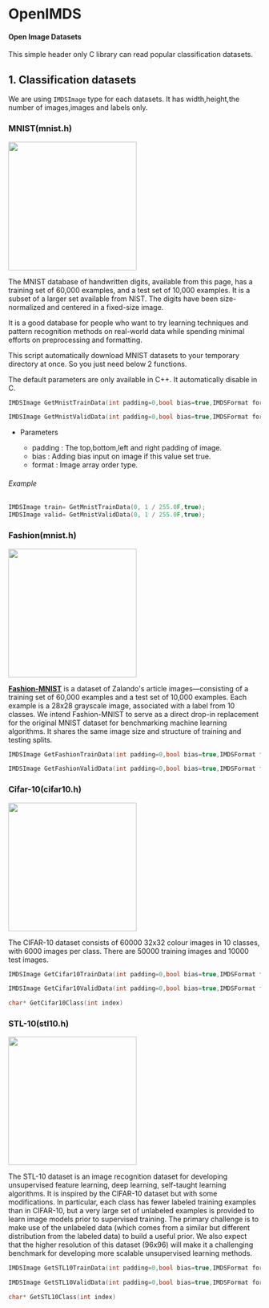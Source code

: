 OpenIMDS
========

#### Open Image Datasets

This simple header only C library can read popular classification datasets.

## 1.	Classification datasets

We are using `IMDSImage` type for each datasets. It has width,height,the number of images,images and labels only.

### MNIST(mnist.h)

<img src="https://i.imgur.com/9BcVOYQ.png" width="256">

The MNIST database of handwritten digits, available from this page, has a training set of 60,000 examples, and a test set of 10,000 examples. It is a subset of a larger set available from NIST. The digits have been size-normalized and centered in a fixed-size image.

It is a good database for people who want to try learning techniques and pattern recognition methods on real-world data while spending minimal efforts on preprocessing and formatting.

This script automatically download MNIST datasets to your temporary directory at once. So you just need below 2 functions.

The default parameters are only available in C++. It automatically disable in C.
```cpp
IMDSImage GetMnistTrainData(int padding=0,bool bias=true,IMDSFormat format=RRGGBB);
```

```cpp
IMDSImage GetMnistValidData(int padding=0,bool bias=true,IMDSFormat format=RRGGBB);`
```

*	Parameters

	*	padding : The top,bottom,left and right padding of image.
	*	bias : Adding bias input on image if this value set true.
	*	format : Image array order type.

###### Example

```cpp
IMDSImage train= GetMnistTrainData(0, 1 / 255.0F,true);
IMDSImage valid= GetMnistValidData(0, 1 / 255.0F,true);
```
### Fashion(mnist.h)

<img src="https://i.imgur.com/MtTIit7.png" width="256">

**[Fashion-MNIST](https://github.com/zalandoresearch/fashion-mnist)** is a dataset of Zalando's article images—consisting of a training set of 60,000 examples and a test set of 10,000 examples. Each example is a 28x28 grayscale image, associated with a label from 10 classes. We intend Fashion-MNIST to serve as a direct drop-in replacement for the original MNIST dataset for benchmarking machine learning algorithms. It shares the same image size and structure of training and testing splits.

```cpp
IMDSImage GetFashionTrainData(int padding=0,bool bias=true,IMDSFormat format=RRGGBB)
```

```cpp
IMDSImage GetFashionValidData(int padding=0,bool bias=true,IMDSFormat format=RRGGBB)
```

### Cifar-10(cifar10.h)

<img src="https://i.imgur.com/X7Tv9dQ.png" width="256">

The CIFAR-10 dataset consists of 60000 32x32 colour images in 10 classes, with 6000 images per class. There are 50000 training images and 10000 test images.

```cpp
IMDSImage GetCifar10TrainData(int padding=0,bool bias=true,IMDSFormat format=RRGGBB)
```

```cpp
IMDSImage GetCifar10ValidData(int padding=0,bool bias=true,IMDSFormat format=RRGGBB)
```

```cpp
char* GetCifar10Class(int index)
```

### STL-10(stl10.h)

<img src="https://i.imgur.com/G5yL6qw.jpg" width="256">

The STL-10 dataset is an image recognition dataset for developing unsupervised feature learning, deep learning, self-taught learning algorithms. It is inspired by the CIFAR-10 dataset but with some modifications. In particular, each class has fewer labeled training examples than in CIFAR-10, but a very large set of unlabeled examples is provided to learn image models prior to supervised training. The primary challenge is to make use of the unlabeled data (which comes from a similar but different distribution from the labeled data) to build a useful prior. We also expect that the higher resolution of this dataset (96x96) will make it a challenging benchmark for developing more scalable unsupervised learning methods.

```cpp
IMDSImage GetSTL10TrainData(int padding=0,bool bias=true,IMDSFormat format=RRGGBB)
```

```cpp
IMDSImage GetSTL10ValidData(int padding=0,bool bias=true,IMDSFormat format=RRGGBB)
```

```cpp
char* GetSTL10Class(int index)
```
